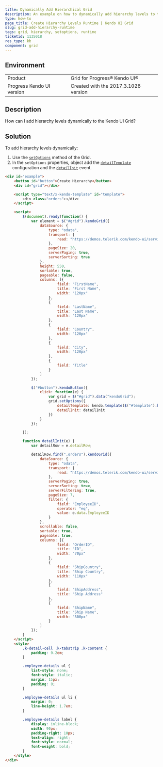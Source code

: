 ```yaml
---
title: Dynamically Add Hierarchical Grid
description: An example on how to dynamically add hierarchy levels to the Kendo UI Grid. 
type: how-to
page_title: Create Hierarchy Levels Runtime | Kendo UI Grid
slug: grid-add-hierarchy-runtime
tags: grid, hierarchy, setoptions, runtime
ticketid: 1135018
res_type: kb
component: grid
---
```


## Environment
<table>
 <tr>
  <td>Product</td>
  <td>Grid for Progress® Kendo UI®</td>
 </tr>
 <tr>
  <td>Progress Kendo UI version</td>
  <td>Created with the 2017.3.1026 version</td>
 </tr>
</table>

## Description

How can I add hierarchy levels dynamically to the Kendo UI Grid?

## Solution

To add hierarchy levels dynamically:

1. Use the [`setOptions`](https://docs.telerik.com/kendo-ui/api/javascript/ui/grid#methods-setOptions) method of the Grid.
1. In the `setOptions` properties, object add the [`detailTemplate`](https://docs.telerik.com/kendo-ui/api/javascript/ui/grid#configuration-detailTemplate) configuration and the [`detailInit`](https://docs.telerik.com/kendo-ui/api/javascript/ui/grid#events-detailInit) event.

```html
<div id="example">
    <button id="button">Create Hierarchy</button>
    <div id="grid"></div>

    <script type="text/x-kendo-template" id="template">
        <div class="orders"></div>
    </script>

    <script>
        $(document).ready(function() {
            var element = $("#grid").kendoGrid({
                dataSource: {
                    type: "odata",
                    transport: {
                        read: "https://demos.telerik.com/kendo-ui/service/Northwind.svc/Employees"
                    },
                    pageSize: 20,
                    serverPaging: true,
                    serverSorting: true
                },
                height: 550,
                sortable: true,
                pageable: false,
                columns: [{
                        field: "FirstName",
                        title: "First Name",
                        width: "120px"
                    },
                    {
                        field: "LastName",
                        title: "Last Name",
                        width: "120px"
                    },
                    {
                        field: "Country",
                        width: "120px"
                    },
                    {
                        field: "City",
                        width: "120px"
                    },
                    {
                        field: "Title"
                    }
                ]
            });

            $("#button").kendoButton({
                click: function(e) {
                    var grid = $("#grid").data("kendoGrid");
                    grid.setOptions({
                        detailTemplate: kendo.template($("#template").html()),
                        detailInit: detailInit
                    })
                }
            });

        });

        function detailInit(e) {
            var detailRow = e.detailRow;

            detailRow.find(".orders").kendoGrid({
                dataSource: {
                    type: "odata",
                    transport: {
                        read: "https://demos.telerik.com/kendo-ui/service/Northwind.svc/Orders"
                    },
                    serverPaging: true,
                    serverSorting: true,
                    serverFiltering: true,
                    pageSize: 7,
                    filter: {
                        field: "EmployeeID",
                        operator: "eq",
                        value: e.data.EmployeeID
                    }
                },
                scrollable: false,
                sortable: true,
                pageable: true,
                columns: [{
                        field: "OrderID",
                        title: "ID",
                        width: "70px"
                    },
                    {
                        field: "ShipCountry",
                        title: "Ship Country",
                        width: "110px"
                    },
                    {
                        field: "ShipAddress",
                        title: "Ship Address"
                    },
                    {
                        field: "ShipName",
                        title: "Ship Name",
                        width: "300px"
                    }
                ]
            });
        }
    </script>
    <style>
        .k-detail-cell .k-tabstrip .k-content {
            padding: 0.2em;
        }

        .employee-details ul {
            list-style: none;
            font-style: italic;
            margin: 15px;
            padding: 0;
        }

        .employee-details ul li {
            margin: 0;
            line-height: 1.7em;
        }

        .employee-details label {
            display: inline-block;
            width: 90px;
            padding-right: 10px;
            text-align: right;
            font-style: normal;
            font-weight: bold;
        }
    </style>
</div>
```